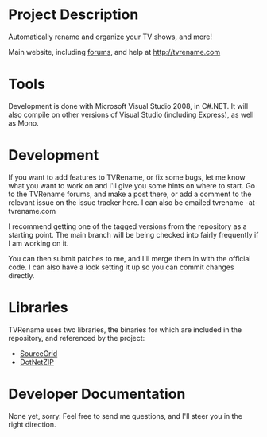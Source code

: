 # Project Description #
Automatically rename and organize your TV shows, and more!

Main website, including [forums](http://tvrename.com/bb), and help at http://tvrename.com

# Tools #
Development is done with Microsoft Visual Studio 2008, in C#.NET.  It will also compile on other versions of Visual Studio (including Express), as well as Mono.

# Development #
If you want to add features to TVRename, or fix some bugs, let me know what you want to work on and I'll give you some hints on where to start. Go to the TVRename forums, and make a post there, or add a comment to the relevant issue on the issue tracker here.  I can also be emailed tvrename -at- tvrename.com

I recommend getting one of the tagged versions from the repository as a starting point.  The main branch will be being checked into fairly frequently if I am working on it.

You can then submit patches to me, and I'll merge them in with the official code.  I can also have a look setting it up so you can commit changes directly.

# Libraries #
TVRename uses two libraries, the binaries for which are included in the repository, and referenced by the project:
  * [SourceGrid](http://www.codeplex.com/sourcegrid)
  * [DotNetZIP](http://www.codeplex.com/DotNetZip)

# Developer Documentation #
None yet, sorry.  Feel free to send me questions, and I'll steer you in the right direction.